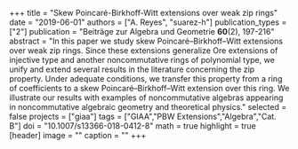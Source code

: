 +++
title = "Skew Poincaré-Birkhoff-Witt extensions over weak zip rings"
date = "2019-06-01"
authors = ["A. Reyes", "suarez-h"]
publication_types = ["2"]
publication = "Beiträge zur Algebra und Geometrie **60**(2), 197-216"
abstract = "In this paper we study skew Poincaré–Birkhoff–Witt extensions over weak zip rings. Since these extensions generalize Ore extensions of injective type and another noncommutative rings of polynomial type, we unify and extend several results in the literature concerning the zip property. Under adequate conditions, we transfer this property from a ring of coefficients to a skew Poincaré–Birkhoff–Witt extension over this ring. We illustrate our results with examples of noncommutative algebras appearing in noncommutative algebraic geometry and theoretical physics."
selected = false
projects = ["giaa"]
tags = ["GIAA","PBW Extensions","Algebra","Cat. B"]
doi = "10.1007/s13366-018-0412-8"
math = true
highlight = true
[header]
image = ""
caption = ""
+++
